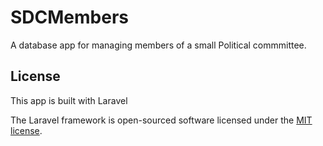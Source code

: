 # SDCMembers

A database app for managing members of a small Political commmittee.  

## License

This app is built with Laravel

The Laravel framework is open-sourced software licensed under the [MIT license](http://opensource.org/licenses/MIT).
